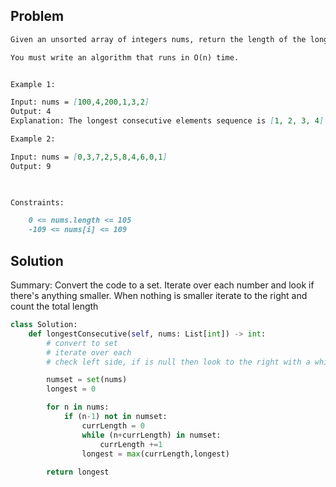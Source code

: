 ## Problem 

```md
Given an unsorted array of integers nums, return the length of the longest consecutive elements sequence.

You must write an algorithm that runs in O(n) time.


Example 1:

Input: nums = [100,4,200,1,3,2]
Output: 4
Explanation: The longest consecutive elements sequence is [1, 2, 3, 4]. Therefore its length is 4.

Example 2:

Input: nums = [0,3,7,2,5,8,4,6,0,1]
Output: 9

 

Constraints:

    0 <= nums.length <= 105
    -109 <= nums[i] <= 109


```


## Solution
Summary: Convert the code to a set. Iterate over each number and look if there's anything smaller. When nothing is smaller iterate to the right and count the total length

```python
class Solution:
    def longestConsecutive(self, nums: List[int]) -> int:
        # convert to set 
        # iterate over each
        # check left side, if is null then look to the right with a while loop and count

        numset = set(nums)
        longest = 0

        for n in nums:
            if (n-1) not in numset:
                currLength = 0
                while (n+currLength) in numset:
                    currLength +=1
                longest = max(currLength,longest)
        
        return longest
```